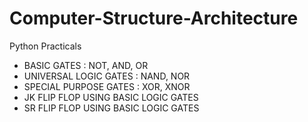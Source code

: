 # Computer-Structure-Architecture
Python Practicals

- BASIC GATES : NOT, AND, OR
- UNIVERSAL LOGIC GATES : NAND, NOR
- SPECIAL PURPOSE GATES : XOR, XNOR
- JK FLIP FLOP USING BASIC LOGIC GATES
- SR FLIP FLOP USING BASIC LOGIC GATES
